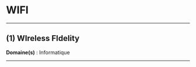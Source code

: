 # WIFI

--------------------

## (1) WIreless FIdelity

**Domaine(s)** : Informatique

--------------------